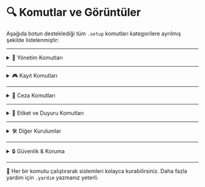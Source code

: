 # 🔍 Komutlar ve Görüntüler

Aşağıda botun desteklediği tüm `.setup` komutları kategorilere ayrılmış şekilde listelenmiştir:

---

<details>
<summary>👑 Yönetim Komutları</summary>

| Komut | Açıklama |
|-------|----------|
| `.setupotorol` | Sunucuya yeni katılan üyelere otomatik rol verir. |
| `.setupotorolgiriş` | Otorol verildiğinde gönderilecek hoş geldin mesajını ayarlarsınız. |
| `.setupotorolkanal` | Otorol mesajlarının gönderileceği kanalı ayarlarsınız. |
| `.setupkoruma` | Sunucudaki kanal, rol ve emoji silinmelerine karşı koruma sağlar. |
| `.setupkorumalog` | Koruma olaylarının loglanacağı kanalı belirlersiniz. |
| `.setupbanlimit` | Moderasyon için günlük maksimum ban sınırını belirlersiniz. |
| `.setupkicklimit` | Günlük maksimum kick sınırını belirlersiniz. |

</details>

---

<details>
<summary>🎮 Kayıt Komutları</summary>

| Komut | Açıklama |
|-------|----------|
| `.setupkayıtsistemi` | Kayıt sistemini aktif eder. |
| `.setupkayıtkanal` | Kayıtların yapılacağı kanalı belirlersiniz. |
| `.setupkayıtyetkili` | Kayıt yapabilecek yetkili rolünü ayarlarsınız. |
| `.setuperkekrol` | Erkek üyeler için verilecek rolü ayarlarsınız. |
| `.setupkadınrol` | Kadın üyeler için verilecek rolü ayarlarsınız. |
| `.setupkayıtlog` | Kayıt işlemlerinin loglanacağı kanalı ayarlarsınız. |

</details>

---

<details>
<summary>📛 Ceza Komutları</summary>

| Komut | Açıklama |
|-------|----------|
| `.setupjailrol` | Jail durumundaki üyelere verilecek rolü ayarlarsınız. |
| `.setupjaillog` | Jail işlemlerinin loglanacağı kanalı ayarlarsınız. |
| `.setupmute` | Susturulan üyelere verilecek rolü ayarlarsınız. |
| `.setupmutelog` | Mute işlemlerinin loglanacağı kanalı ayarlarsınız. |
| `.setupwarnlog` | Uyarı sisteminin loglarının gönderileceği kanalı ayarlarsınız. |

</details>

---

<details>
<summary>📢 Etiket ve Duyuru Komutları</summary>

| Komut | Açıklama |
|-------|----------|
| `.setuprolbilgi` | Rol etiketleme bilgilerini düzenlersiniz. |
| `.setupduyuru` | Duyuru mesajlarının gönderileceği kanalı ayarlarsınız. |
| `.setuptagrol` | Belirli tagı taşıyanlara özel rol verir. |

</details>

---

<details>
<summary>🛠️ Diğer Kurulumlar</summary>

| Komut | Açıklama |
|-------|----------|
| `.setuplog` | Genel log kanalı ayarlarsınız. |
| `.setupprefix` | Botun komut ön ekini (prefix) değiştirirsiniz. |
| `.setuphoşgeldin` | Sunucuya giren üyeler için hoş geldin mesajını ayarlarsınız. |
| `.setupçıkış` | Sunucudan ayrılan üyeler için çıkış mesajı ayarlarsınız. |
| `.setupkurallar` | Kurallar kanalını ayarlarsınız. |
| `.setupisimtag` | Yeni gelen üyelerin isimlerine eklenecek tagı belirlersiniz. |

</details>

---

<details>
<summary>🔒 Güvenlik & Koruma</summary>

| Komut | Açıklama |
|-------|----------|
| `.setupreklamengel` | Reklam içeren mesajları engeller. |
| `.setupküfürengel` | Küfürlü mesajları otomatik olarak siler. |
| `.setupspamengel` | Spam atılmasını engeller. |

</details>

---

📌 Her bir komutu çalıştırarak sistemleri kolayca kurabilirsiniz. Daha fazla yardım için `.yardım` yazmanız yeterli.
